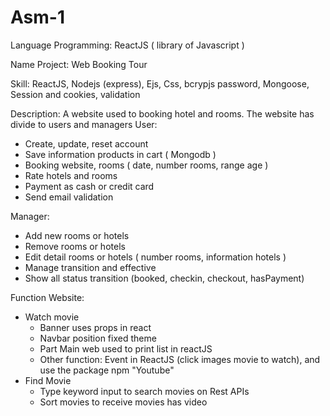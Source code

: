 # Asm-1
Language Programming: ReactJS ( library of Javascript )

Name Project: Web Booking Tour

Skill: ReactJS, Nodejs (express), Ejs, Css, bcrypjs password, Mongoose, Session and cookies, validation

Description: A website used to booking hotel and rooms. The website has divide to users and managers 
User: 
- Create, update, reset account
- Save information products in cart ( Mongodb )
- Booking website, rooms ( date, number rooms, range age )
- Rate hotels and rooms
- Payment as cash or credit card
- Send email validation 

Manager:
- Add new rooms or hotels
- Remove rooms or hotels
- Edit detail rooms or hotels ( number rooms, information hotels )
- Manage transition and effective 
- Show all status transition (booked, checkin, checkout, hasPayment)

Function Website:
- Watch movie
  + Banner uses props in react
  + Navbar position fixed theme
  + Part Main web used to print list in reactJS
  + Other function: Event in ReactJS (click images movie to watch), and use the package npm "Youtube"
- Find Movie
  + Type keyword  input to search movies on Rest APIs
  + Sort movies to receive movies has video
